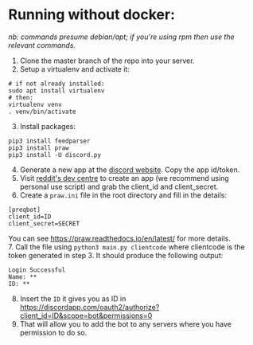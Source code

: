 # Running without docker:  

*nb: commands presume debian/apt; if you're using rpm then use the relevant commands.*
1. Clone the master branch of the repo into your server.  
2. Setup a virtualenv and activate it:  
```
# if not already installed:
sudo apt install virtualenv
# then:
virtualenv venv
. venv/bin/activate
```
3. Install packages:  
```
pip3 install feedparser
pip3 install praw
pip3 install -U discord.py
```
4. Generate a new app at the [discord website](https://discordapp.com/developers/applications/me). Copy the app id/token.
5. Visit [reddit's dev centre](https://reddit.com/prefs/apps/) to create an app (we recommend using personal use script) and grab the client_id and client_secret.  
6. Create a ```praw.ini``` file in the root directory and fill in the details:
```
[preqbot]
client_id=ID
client_secret=SECRET
```
You can see https://praw.readthedocs.io/en/latest/ for more details.  
7. Call the file using ```python3 main.py clientcode``` where clientcode is the token generated in step 3. It should produce the following output:
```
Login Successful
Name: **
ID: **
```  
8. Insert the ```ID``` it gives you as ID in https://discordapp.com/oauth2/authorize?client_id=ID&scope=bot&permissions=0  
9. That will allow you to add the bot to any servers where you have permission to do so.
